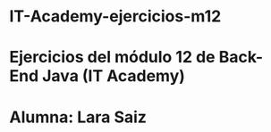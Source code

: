 # IT-Academy-ejercicios-m12
# Ejercicios del módulo 12 de Back-End Java (IT Academy)
# Alumna: Lara Saiz
